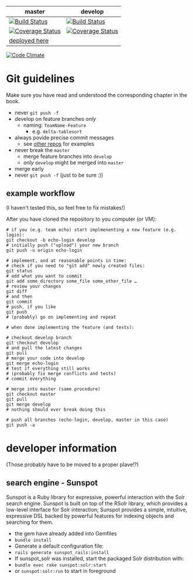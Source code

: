 | master | develop | 
| ------ | ------- |
| [![Build Status](https://travis-ci.org/sdm15stream2/serler.svg?branch=master)](https://travis-ci.org/sdm15stream2/serler?branch=master)                                    | [![Build Status](https://travis-ci.org/sdm15stream2/serler.svg?branch=develop)](https://travis-ci.org/sdm15stream2/serler?branch=develop) |
| [![Coverage Status](https://coveralls.io/repos/sdm15stream2/serler/badge.svg?branch=master&service=github)](https://coveralls.io/github/sdm15stream2/serler?branch=master) | [![Coverage Status](https://coveralls.io/repos/sdm15stream2/serler/badge.svg?branch=develop&service=github)](https://coveralls.io/github/sdm15stream2/serler?branch=develop) |
| [deployed here](https://sdm15serler-stream2.herokuapp.com/) |  |

[![Code Climate](https://codeclimate.com/github/sdm15stream2/serler/badges/gpa.svg)](https://codeclimate.com/github/sdm15stream2/serler)

# Git guidelines

Make sure you have read and understood the corresponding chapter in the book.

* never `git push -f`
* develop on feature branches *only*
  * naming: `TeamName-Feature`  
    * e.g. `delta-tablesort`
* always povide precise commit messages
  * see [other repos](https://github.com/ansible/ansible/commits/devel) for examples
* never break the `master`
  * merge feature branches into `develop`
  * *only* `develop` might be merged into `master`
* merge early
* never `git push -f` (just to be sure :))

## example workflow

(I haven't tested this, so feel free to fix mistakes!)

After you have cloned the repository to you computer (or VM):
  
    # if you (e.g. team echo) start implmenenting a new feature (e.g. login):
    git checkout -b echo-login develop
    # initially push ("upload") your new branch
    git push -u origin echo-login
    
    # implement, and at reasonable points in time:
    # check if you need to "git add" newly created files:
    git status
    # add what you want to commit
    git add some_directory some_file some_other_file …
    # review your changes
    git diff
    # and then
    git commit
    # push, if you like
    git push
    # (probably) go on implementing and repeat
    
    # when done implementing the feature (and tests):
    
    # checkout develop branch
    git checkout develop
    # and pull the latest changes
    git pull
    # merge your code into develop
    git merge echo-login
    # test if everything still works
    # (probably fix merge conflicts and tests)
    # commit everything
    
    # merge into master (same procedure)
    git checkout master
    git pull
    git merge develop
    # nothing should ever break doing this
    
    # push all branches (echo-login, develop, master in this case)
    git push -a

# developer information

(Those probably have to be moved to a proper plave!?)

## search engine - Sunspot

Sunspot is a Ruby library for expressive, powerful interaction with the Solr search engine. Sunspot is built on top of the RSolr library, which provides a low-level interface for Solr interaction; Sunspot provides a simple, intuitive, expressive DSL backed by powerful features for indexing objects and searching for them.

* the gem have already added into Gemfiles
* `bundle install`
* Generate a default configuration file:
 * `rails generate sunspot_rails:install`
* If sunspot_solr was installed, start the packaged Solr distribution with:
 * `bundle exec rake sunspot:solr:start` 
 * or `sunspot:solr:run` to start in foreground
